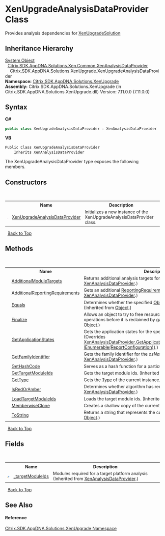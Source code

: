 # XenUpgradeAnalysisDataProvider Class
 

Provides analysis dependencies for <a href="b84f9f35-472d-8b0d-4ebd-53d567ec7042">XenUpgradeSolution</a>


## Inheritance Hierarchy
<a href="http://msdn2.microsoft.com/en-us/library/e5kfa45b" target="_blank">System.Object</a><br />&nbsp;&nbsp;<a href="3f6d434e-9e52-6912-18bf-ccc856ba06d7">Citrix.SDK.AppDNA.Solutions.Xen.Common.XenAnalysisDataProvider</a><br />&nbsp;&nbsp;&nbsp;&nbsp;Citrix.SDK.AppDNA.Solutions.XenUpgrade.XenUpgradeAnalysisDataProvider<br />
**Namespace:**&nbsp;<a href="2805b95f-a335-5d98-deaf-c0312b394eda">Citrix.SDK.AppDNA.Solutions.XenUpgrade</a><br />**Assembly:**&nbsp;Citrix.SDK.AppDNA.Solutions.XenUpgrade (in Citrix.SDK.AppDNA.Solutions.XenUpgrade.dll) Version: 7.11.0.0 (7.11.0.0)

## Syntax

**C#**
```csharp
public class XenUpgradeAnalysisDataProvider : XenAnalysisDataProvider
```

**VB**
```vbnet
Public Class XenUpgradeAnalysisDataProvider
	Inherits XenAnalysisDataProvider
```

The XenUpgradeAnalysisDataProvider type exposes the following members.


## Constructors
&nbsp;<table><tr><th></th><th>Name</th><th>Description</th></tr><tr><td>![Public method](media/pubmethod.gif "Public method")</td><td><a href="ad104e85-9cc8-94a4-3077-fd664aacaffc">XenUpgradeAnalysisDataProvider</a></td><td>
Initializes a new instance of the XenUpgradeAnalysisDataProvider class.</td></tr></table>&nbsp;
<a href="#xenupgradeanalysisdataprovider-class">Back to Top</a>

## Methods
&nbsp;<table><tr><th></th><th>Name</th><th>Description</th></tr><tr><td>![Protected method](media/protmethod.gif "Protected method")</td><td><a href="8531b3f0-e3ec-4c6f-9373-30bc90455312">AdditionalModuleTargets</a></td><td>
Returns additional analysis targets for solution.
 (Inherited from <a href="3f6d434e-9e52-6912-18bf-ccc856ba06d7">XenAnalysisDataProvider</a>.)</td></tr><tr><td>![Protected method](media/protmethod.gif "Protected method")</td><td><a href="2fbc57aa-9131-f7ad-3ea3-585ab45371a1">AdditionalReportingRequirements</a></td><td>
Gets an additional <a href="4d7ade72-cdc5-d8c4-8a55-c2744164540a">ReportingRequirementsInfo</a>.
 (Inherited from <a href="3f6d434e-9e52-6912-18bf-ccc856ba06d7">XenAnalysisDataProvider</a>.)</td></tr><tr><td>![Public method](media/pubmethod.gif "Public method")</td><td><a href="http://msdn2.microsoft.com/en-us/library/bsc2ak47" target="_blank">Equals</a></td><td>
Determines whether the specified <a href="http://msdn2.microsoft.com/en-us/library/e5kfa45b" target="_blank">Object</a> is equal to the current <a href="http://msdn2.microsoft.com/en-us/library/e5kfa45b" target="_blank">Object</a>.
 (Inherited from <a href="http://msdn2.microsoft.com/en-us/library/e5kfa45b" target="_blank">Object</a>.)</td></tr><tr><td>![Protected method](media/protmethod.gif "Protected method")</td><td><a href="http://msdn2.microsoft.com/en-us/library/4k87zsw7" target="_blank">Finalize</a></td><td>
Allows an object to try to free resources and perform other cleanup operations before it is reclaimed by garbage collection.
 (Inherited from <a href="http://msdn2.microsoft.com/en-us/library/e5kfa45b" target="_blank">Object</a>.)</td></tr><tr><td>![Protected method](media/protmethod.gif "Protected method")</td><td><a href="fd97438f-f709-b604-b5ea-f27d9089e410">GetApplicationStates</a></td><td>
Gets the application states for the specified report configurations.
 (Overrides <a href="9367ff0f-f8e5-eb16-2bbc-24c42d03e4a6">XenAnalysisDataProvider.GetApplicationStates(Collection(Application), IEnumerable(ReportConfiguration))</a>.)</td></tr><tr><td>![Protected method](media/protmethod.gif "Protected method")</td><td><a href="1f7403d2-014f-a9d6-1fad-e7a174c93b09">GetFamilyIdentifier</a></td><td>
Gets the family identifier for the *osName*.
 (Inherited from <a href="3f6d434e-9e52-6912-18bf-ccc856ba06d7">XenAnalysisDataProvider</a>.)</td></tr><tr><td>![Public method](media/pubmethod.gif "Public method")</td><td><a href="http://msdn2.microsoft.com/en-us/library/zdee4b3y" target="_blank">GetHashCode</a></td><td>
Serves as a hash function for a particular type.
 (Inherited from <a href="http://msdn2.microsoft.com/en-us/library/e5kfa45b" target="_blank">Object</a>.)</td></tr><tr><td>![Protected method](media/protmethod.gif "Protected method")</td><td><a href="de17f06b-80b9-cbc4-3c7d-76b9d9028ab4">GetTargetModuleIds</a></td><td>
Gets the target module ids.
 (Inherited from <a href="3f6d434e-9e52-6912-18bf-ccc856ba06d7">XenAnalysisDataProvider</a>.)</td></tr><tr><td>![Public method](media/pubmethod.gif "Public method")</td><td><a href="http://msdn2.microsoft.com/en-us/library/dfwy45w9" target="_blank">GetType</a></td><td>
Gets the <a href="http://msdn2.microsoft.com/en-us/library/42892f65" target="_blank">Type</a> of the current instance.
 (Inherited from <a href="http://msdn2.microsoft.com/en-us/library/e5kfa45b" target="_blank">Object</a>.)</td></tr><tr><td>![Protected method](media/protmethod.gif "Protected method")</td><td><a href="cdf44060-f03c-805f-46a5-08b49bc1085a">IsRedOrAmber</a></td><td>
Determines whether algorithm has red or amber rag.
 (Inherited from <a href="3f6d434e-9e52-6912-18bf-ccc856ba06d7">XenAnalysisDataProvider</a>.)</td></tr><tr><td>![Protected method](media/protmethod.gif "Protected method")</td><td><a href="9316a66c-b98b-6f1b-ca5a-8f3efffbb158">LoadTargetModuleIds</a></td><td>
Loads the target module ids.
 (Inherited from <a href="3f6d434e-9e52-6912-18bf-ccc856ba06d7">XenAnalysisDataProvider</a>.)</td></tr><tr><td>![Protected method](media/protmethod.gif "Protected method")</td><td><a href="http://msdn2.microsoft.com/en-us/library/57ctke0a" target="_blank">MemberwiseClone</a></td><td>
Creates a shallow copy of the current <a href="http://msdn2.microsoft.com/en-us/library/e5kfa45b" target="_blank">Object</a>.
 (Inherited from <a href="http://msdn2.microsoft.com/en-us/library/e5kfa45b" target="_blank">Object</a>.)</td></tr><tr><td>![Public method](media/pubmethod.gif "Public method")</td><td><a href="http://msdn2.microsoft.com/en-us/library/7bxwbwt2" target="_blank">ToString</a></td><td>
Returns a string that represents the current object.
 (Inherited from <a href="http://msdn2.microsoft.com/en-us/library/e5kfa45b" target="_blank">Object</a>.)</td></tr></table>&nbsp;
<a href="#xenupgradeanalysisdataprovider-class">Back to Top</a>

## Fields
&nbsp;<table><tr><th></th><th>Name</th><th>Description</th></tr><tr><td>![Protected field](media/protfield.gif "Protected field")</td><td><a href="559939eb-8984-a1b3-7a75-9fb0307c99c9">_targetModuleIds</a></td><td>
Modules required for a target platform analysis
 (Inherited from <a href="3f6d434e-9e52-6912-18bf-ccc856ba06d7">XenAnalysisDataProvider</a>.)</td></tr></table>&nbsp;
<a href="#xenupgradeanalysisdataprovider-class">Back to Top</a>

## See Also


#### Reference
<a href="2805b95f-a335-5d98-deaf-c0312b394eda">Citrix.SDK.AppDNA.Solutions.XenUpgrade Namespace</a><br />